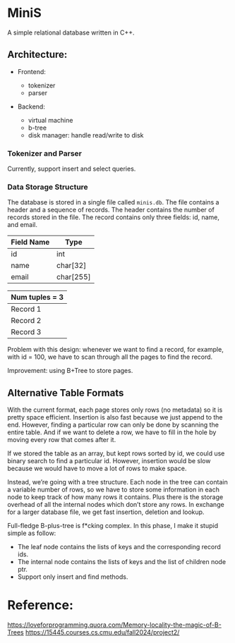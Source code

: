 # MiniS

A simple relational database written in C++.

## Architecture:

- Frontend:
    - tokenizer
    - parser

- Backend:
    - virtual machine
    - b-tree
    - disk manager: handle read/write to disk

### Tokenizer and Parser

Currently, support insert and select queries.

### Data Storage Structure

The database is stored in a single file called `minis.db`.
The file contains a header and a sequence of records.
The header contains the number of records stored in the file.
The record contains only three fields: id, name, and email.

| Field Name | Type      |
|------------|-----------|
| id         | int       |
| name       | char[32]  |
| email      | char[255] |

| Num tuples = 3 | 
|----------------|
| Record 1       |
| Record 2       |
| Record 3       |

Problem with this design:
whenever we want to find a record, for example, with id = 100,
we have to scan through all the pages to find the record.

Improvement: using B+Tree to store pages.

Alternative Table Formats
-----
With the current format, each page stores only rows (no metadata) so it is pretty space efficient.
Insertion is also fast because we just append to the end.
However, finding a particular row can only be done by scanning the entire table.
And if we want to delete a row, we have to fill in the hole by moving every row that comes after it.

If we stored the table as an array, but kept rows sorted by id, we could use binary search to find a particular id.
However, insertion would be slow because we would have to move a lot of rows to make space.

Instead, we’re going with a tree structure. Each node in the tree can contain a variable number of rows, so we have to
store some information in each node to keep track of how many rows it contains. Plus there is the storage overhead of
all the internal nodes which don’t
store any rows. In exchange for a larger database file, we get fast insertion,
deletion and lookup.

Full-fledge B-plus-tree is f*cking complex. In this phase, I make it stupid simple as follow:

- The leaf node contains the lists of keys and the corresponding record ids.
- The internal node contains the lists of keys and the list of children node ptr.
- Support only insert and find methods.

# Reference:

https://loveforprogramming.quora.com/Memory-locality-the-magic-of-B-Trees
https://15445.courses.cs.cmu.edu/fall2024/project2/